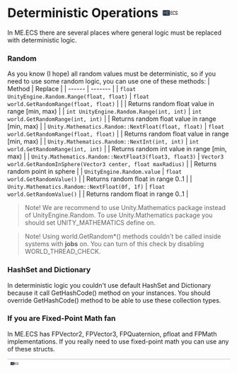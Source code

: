 
# Deterministic Operations [![](Logo-Tiny.png)](/../../#glossary)
In ME.ECS there are several places where general logic must be replaced with deterministic logic.

### Random

As you know (I hope) all random values must be deterministic, so if you need to use some random logic, you can use one of these methods:
| Method | Replace |
| ------ | ------- |
| ```float UnityEngine.Random.Range(float, float)``` | ```float world.GetRandomRange(float, float)``` | |
| Returns random float value in range [min, max) |
| ```int UnityEngine.Random.Range(int, int)``` | ```int world.GetRandomRange(int, int)``` |
| Returns random float value in range [min, max) |
| ```Unity.Mathematics.Random::NextFloat(float, float)``` | ```float world.GetRandomRange(float, float)``` |
| Returns random float value in range [min, max) |
| ```Unity.Mathematics.Random::NextInt(int, int)``` | ```int world.GetRandomRange(int, int)``` |
| Returns random int value in range [min, max) |
| ```Unity.Mathematics.Random::NextFloat3(float3, float3)``` | ```Vector3 world.GetRandomInSphere(Vector3 center, float maxRadius)``` |
| Returns random point in sphere |
| ```UnityEngine.Random.value``` | ```float world.GetRandomValue()``` |
| Returns random float in range 0..1 |
| ```Unity.Mathematics.Random::NextFloat(0f, 1f)``` | ```float world.GetRandomValue()``` |
| Returns random float in range 0..1 |

> Note! We are recommend to use Unity.Mathematics package instead of UnityEngine.Random. To use Unity.Mathematics package you should set UNITY_MATHEMATICS define on.

> Note! Using world.GetRandom*() methods couldn't be called inside systems with **jobs** on. You can turn of this check by disabling WORLD_THREAD_CHECK.

### HashSet and Dictionary

In deterministic logic you couldn't use default HashSet and Dictionary because it call GetHashCode() method on your instances.
You should override GetHashCode() method to be able to use these collection types.
     
### If you are Fixed-Point Math fan

In ME.ECS has FPVector2, FPVector3, FPQuaternion, pfloat and FPMath implementations. If you really need to use fixed-point math you can use any of these structs.

[![](Footer.png)](/../../#glossary)
